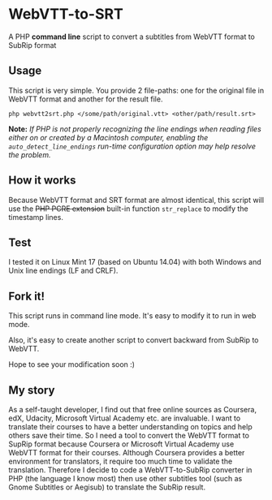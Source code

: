 # WebVTT-to-SRT
A PHP **command line** script to convert a subtitles from WebVTT format to SubRip format

## Usage
This script is very simple. You provide 2 file-paths: one for the original file in WebVTT format and another for the result file.

`php webvtt2srt.php </some/path/original.vtt> <other/path/result.srt>`

**Note:** *If PHP is not properly recognizing the line endings when reading files either on or created by a Macintosh computer, enabling the `auto_detect_line_endings` run-time configuration option may help resolve the problem.*

## How it works
Because WebVTT format and SRT format are almost identical, this script will use the ~~PHP PCRE extension~~ built-in function `str_replace` to modify the timestamp lines.

## Test
I tested it on Linux Mint 17 (based on Ubuntu 14.04) with both Windows and Unix line endings (LF and CRLF).

## Fork it!
This script runs in command line mode. It's easy to modify it to run in web mode.

Also, it's easy to create another script to convert backward from SubRip to WebVTT.

Hope to see your modification soon :)

## My story
As a self-taught developer, I find out that free online sources as Coursera, edX, Udacity, Microsoft Virtual Academy etc. are invaluable. I want to translate their courses to have a better understanding on topics and help others save their time. So I need a tool to convert the WebVTT format to SupRip format because Coursera or Microsoft Virtual Academy use WebVTT format for their courses. Although Coursera provides a better environment for translators, it require too much time to validate the translation. Therefore I decide to code a WebVTT-to-SubRip converter in PHP (the language I know most) then use other subtitles tool (such as Gnome Subtitles or Aegisub) to translate the SubRip result.
